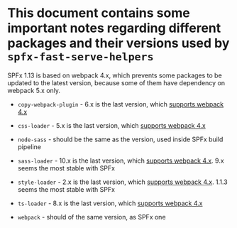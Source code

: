 # This document contains some important notes regarding different packages and their versions used by `spfx-fast-serve-helpers`

SPFx 1.13 is based on webpack 4.x, which prevents some packages to be updated to the latest version, because some of them have dependency on webpack 5.x only.

- `copy-webpack-plugin` - 6.x is the last version, which [supports webpack 4.x](https://github.com/webpack-contrib/copy-webpack-plugin/blob/master/CHANGELOG.md#700-2020-12-10)

- `css-loader` - 5.x is the last version, which [supports webpack 4.x](https://github.com/webpack-contrib/css-loader/blob/master/CHANGELOG.md#600-2021-07-14)

- `node-sass` - should be the same as the version, used inside SPFx build pipeline

- `sass-loader` - 10.x is the last version, which [supports webpack 4.x](https://github.com/webpack-contrib/sass-loader/blob/master/CHANGELOG.md#1100-2021-02-05). 9.x seems the most stable with SPFx

- `style-loader` - 2.x is the last version, which [supports webpack 4.x](https://github.com/webpack-contrib/style-loader/blob/master/CHANGELOG.md#300-2021-06-24). 1.1.3 seems the most stable with SPFx

- `ts-loader` - 8.x is the last version, which [supports webpack 4.x](https://github.com/TypeStrong/ts-loader/blob/main/CHANGELOG.md#v900)

- `webpack` - should of the same version, as SPFx one
